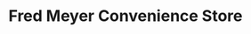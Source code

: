 ---
title: "Fred Meyer Convenience Store"
url: /maple-valley/fred-meyer-convenience-store/
shop: Lebensmittel
---
